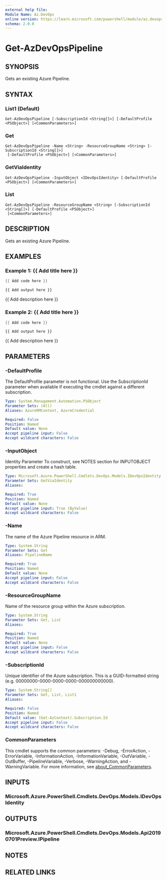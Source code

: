 ```yaml
---
external help file:
Module Name: Az.DevOps
online version: https://learn.microsoft.com/powershell/module/az.devops/get-azdevopspipeline
schema: 2.0.0
---
```


# Get-AzDevOpsPipeline

## SYNOPSIS
Gets an existing Azure Pipeline.

## SYNTAX

### List1 (Default)
```
Get-AzDevOpsPipeline [-SubscriptionId <String[]>] [-DefaultProfile <PSObject>] [<CommonParameters>]
```

### Get
```
Get-AzDevOpsPipeline -Name <String> -ResourceGroupName <String> [-SubscriptionId <String[]>]
 [-DefaultProfile <PSObject>] [<CommonParameters>]
```

### GetViaIdentity
```
Get-AzDevOpsPipeline -InputObject <IDevOpsIdentity> [-DefaultProfile <PSObject>] [<CommonParameters>]
```

### List
```
Get-AzDevOpsPipeline -ResourceGroupName <String> [-SubscriptionId <String[]>] [-DefaultProfile <PSObject>]
 [<CommonParameters>]
```

## DESCRIPTION
Gets an existing Azure Pipeline.

## EXAMPLES

### Example 1: {{ Add title here }}
```powershell
{{ Add code here }}
```

```output
{{ Add output here }}
```

{{ Add description here }}

### Example 2: {{ Add title here }}
```powershell
{{ Add code here }}
```

```output
{{ Add output here }}
```

{{ Add description here }}

## PARAMETERS

### -DefaultProfile
The DefaultProfile parameter is not functional.
Use the SubscriptionId parameter when available if executing the cmdlet against a different subscription.

```yaml
Type: System.Management.Automation.PSObject
Parameter Sets: (All)
Aliases: AzureRMContext, AzureCredential

Required: False
Position: Named
Default value: None
Accept pipeline input: False
Accept wildcard characters: False
```

### -InputObject
Identity Parameter
To construct, see NOTES section for INPUTOBJECT properties and create a hash table.

```yaml
Type: Microsoft.Azure.PowerShell.Cmdlets.DevOps.Models.IDevOpsIdentity
Parameter Sets: GetViaIdentity
Aliases:

Required: True
Position: Named
Default value: None
Accept pipeline input: True (ByValue)
Accept wildcard characters: False
```

### -Name
The name of the Azure Pipeline resource in ARM.

```yaml
Type: System.String
Parameter Sets: Get
Aliases: PipelineName

Required: True
Position: Named
Default value: None
Accept pipeline input: False
Accept wildcard characters: False
```

### -ResourceGroupName
Name of the resource group within the Azure subscription.

```yaml
Type: System.String
Parameter Sets: Get, List
Aliases:

Required: True
Position: Named
Default value: None
Accept pipeline input: False
Accept wildcard characters: False
```

### -SubscriptionId
Unique identifier of the Azure subscription.
This is a GUID-formatted string (e.g.
00000000-0000-0000-0000-000000000000).

```yaml
Type: System.String[]
Parameter Sets: Get, List, List1
Aliases:

Required: False
Position: Named
Default value: (Get-AzContext).Subscription.Id
Accept pipeline input: False
Accept wildcard characters: False
```

### CommonParameters
This cmdlet supports the common parameters: -Debug, -ErrorAction, -ErrorVariable, -InformationAction, -InformationVariable, -OutVariable, -OutBuffer, -PipelineVariable, -Verbose, -WarningAction, and -WarningVariable. For more information, see [about_CommonParameters](http://go.microsoft.com/fwlink/?LinkID=113216).

## INPUTS

### Microsoft.Azure.PowerShell.Cmdlets.DevOps.Models.IDevOpsIdentity

## OUTPUTS

### Microsoft.Azure.PowerShell.Cmdlets.DevOps.Models.Api20190701Preview.IPipeline

## NOTES

## RELATED LINKS

